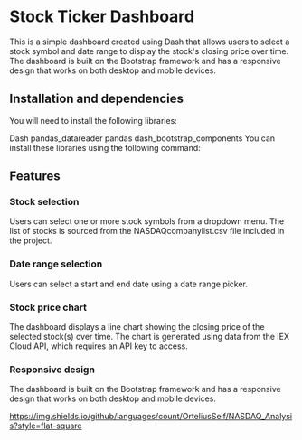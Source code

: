 # Stock Ticker Dashboard

This is a simple dashboard created using Dash that allows users to select a stock symbol and date range to display the stock's closing price over time. The dashboard is built on the Bootstrap framework and has a responsive design that works on both desktop and mobile devices.

## Installation and dependencies

You will need to install the following libraries:

Dash
pandas_datareader
pandas
dash_bootstrap_components
You can install these libraries using the following command:

## Features
### Stock selection

Users can select one or more stock symbols from a dropdown menu. The list of stocks is sourced from the NASDAQcompanylist.csv file included in the project.

### Date range selection
Users can select a start and end date using a date range picker.

### Stock price chart
The dashboard displays a line chart showing the closing price of the selected stock(s) over time. The chart is generated using data from the IEX Cloud API, which requires an API key to access.

### Responsive design
The dashboard is built on the Bootstrap framework and has a responsive design that works on both desktop and mobile devices.


https://img.shields.io/github/languages/count/OrteliusSeif/NASDAQ_Analysis?style=flat-square
